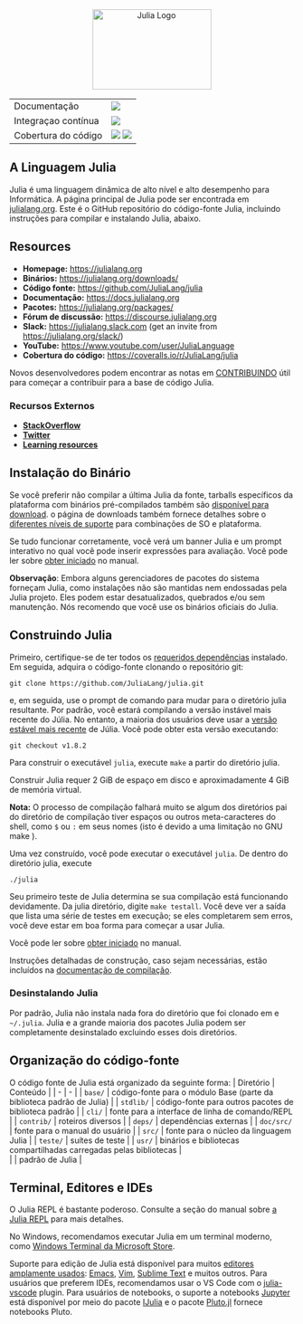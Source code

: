 <a name="logo"/>
<div align="center">
<a href="https://julialang.org/" target="_blank">
<img src="doc/src/assets/logo.svg" alt="Julia Logo" width="210" height="142"></img>
</a>
</div>

<table>
    <!-- Docs -->
    <tr>
        <td>Documentação</td>
        <td>
            <a href="https://docs.julialang.org"><img src='https://img.shields.io/badge/docs-v1-blue.svg'/></a>
        </td>
    </tr>
    <!-- Continuous integration
    To change the badge to point to a different pipeline, it is not sufficient to simply change the `?branch=` part.
    You need to go to the Buildkite website and get the SVG URL for the correct pipeline. -->
    <tr>
        <td>Integraçao contínua</td>
        <td>
            <a href="https://buildkite.com/julialang/julia-master"><img src='https://badge.buildkite.com/f28e0d28b345f9fad5856ce6a8d64fffc7c70df8f4f2685cd8.svg?branch=master'/></a>
        </td>
    </tr>
    <!-- Coverage -->
    <tr>
        <td>Cobertura do código</td>
        <td>
            <a href="https://coveralls.io/r/JuliaLang/julia?branch=master"><img src='https://img.shields.io/coveralls/github/JuliaLang/julia/master.svg?label=coveralls'/></a> <a href="https://codecov.io/github/JuliaLang/julia?branch=master"><img src='https://img.shields.io/codecov/c/github/JuliaLang/julia/master.svg?label=codecov'/></a>
        </td>
    </tr>
</table>

## A Linguagem Julia

Julia é uma linguagem dinâmica de alto nível e alto desempenho para
Informática. A página principal de Julia pode ser encontrada em
[julialang.org](https://julialang.org/). Este é o GitHub
repositório do código-fonte Julia, incluindo instruções para compilar
e instalando Julia, abaixo.

## Resources

- **Homepage:** <https://julialang.org>
- **Binários:** <https://julialang.org/downloads/>
- **Código fonte:** <https://github.com/JuliaLang/julia>
- **Documentação:** <https://docs.julialang.org>
- **Pacotes:** <https://julialang.org/packages/>
- **Fórum de discussão:** <https://discourse.julialang.org>
- **Slack:** <https://julialang.slack.com> (get an invite from <https://julialang.org/slack/>)
- **YouTube:** <https://www.youtube.com/user/JuliaLanguage>
- **Cobertura do código:** <https://coveralls.io/r/JuliaLang/julia>

Novos desenvolvedores podem encontrar as notas em
[CONTRIBUINDO](https://github.com/JuliaLang/julia/blob/master/CONTRIBUTING.md)
útil para começar a contribuir para a base de código Julia.

### Recursos Externos

- [**StackOverflow**](https://stackoverflow.com/questions/tagged/julia-lang)
- [**Twitter**](https://twitter.com/JuliaLanguage)
- [**Learning resources**](https://julialang.org/learning/)

## Instalação do Binário

Se você preferir não compilar a última Julia da fonte,
tarballs específicos da plataforma com binários pré-compilados também são
[disponível para download](https://julialang.org/downloads/). o
página de downloads também fornece detalhes sobre o
[diferentes níveis de suporte](https://julialang.org/downloads/#supported_platforms)
para combinações de SO e plataforma.

Se tudo funcionar corretamente, você verá um banner Julia e um
prompt interativo no qual você pode inserir expressões para
avaliação. Você pode ler sobre [obter
iniciado](https://docs.julialang.org/en/v1/manual/getting-started/) no manual.

**Observação**: Embora alguns gerenciadores de pacotes do sistema forneçam Julia, como
instalações não são mantidas nem endossadas pela Julia
projeto. Eles podem estar desatualizados, quebrados e/ou sem manutenção. Nós
recomendo que você use os binários oficiais do Julia.

## Construindo Julia

Primeiro, certifique-se de ter todos os [requeridos
dependências](https://github.com/JuliaLang/julia/blob/master/doc/src/devdocs/build/build.md#required-build-tools-and-external-libraries) instalado.
Em seguida, adquira o código-fonte clonando o repositório git:

    git clone https://github.com/JuliaLang/julia.git

e, em seguida, use o prompt de comando para mudar para o diretório julia resultante. Por padrão, você estará compilando a versão instável mais recente do
Júlia. No entanto, a maioria dos usuários deve usar a [versão estável mais recente](https://github.com/JuliaLang/julia/releases)
de Júlia. Você pode obter esta versão executando:

    git checkout v1.8.2
    
Para construir o executável `julia`, execute `make` a partir do diretório julia.

Construir Julia requer 2 GiB de espaço em disco e aproximadamente 4 GiB de memória virtual.

**Nota:** O processo de compilação falhará muito se algum dos diretórios pai do diretório de compilação tiver espaços ou outros meta-caracteres do shell, como `$` ou `:` em seus nomes (isto é devido a uma limitação no GNU make ).

Uma vez construído, você pode executar o executável `julia`. De dentro do diretório julia, execute

    ./julia

Seu primeiro teste de Julia determina se sua compilação está funcionando
devidamente. Da julia
diretório, digite `make testall`. Você deve ver a saída que
lista uma série de testes em execução; se eles completarem sem erros, você
deve estar em boa forma para começar a usar Julia.

Você pode ler sobre [obter
iniciado](https://docs.julialang.org/en/v1/manual/getting-started/)
no manual.

Instruções detalhadas de construção, caso sejam necessárias,
estão incluídos na [documentação de compilação](https://github.com/JuliaLang/julia/blob/master/doc/src/devdocs/build/).

### Desinstalando Julia

Por padrão, Julia não instala nada fora do diretório que foi clonado
em e `~/.julia`. Julia e a grande maioria dos pacotes Julia podem ser
completamente desinstalado excluindo esses dois diretórios.

## Organização do código-fonte

O código fonte de Julia está organizado da seguinte forma:
| Diretório         | Conteúdo                                                              |
| -                 | -                                                                     |
| `base/`           | código-fonte para o módulo Base (parte da biblioteca padrão de Julia) |
| `stdlib/`         | código-fonte para outros pacotes de biblioteca padrão                 |
| `cli/`            | fonte para a interface de linha de comando/REPL                       |
| `contrib/`        | roteiros diversos                                                     |
| `deps/`           | dependências externas                                                 |
| `doc/src/`        | fonte para o manual do usuário                                        |
| `src/`            | fonte para o núcleo da linguagem Julia                                |
| `teste/`          | suítes de teste                                                       |
| `usr/`            | binários e bibliotecas compartilhadas carregadas pelas bibliotecas    |  
|                   | padrão de Julia                                                       |

## Terminal, Editores e IDEs

O Julia REPL é bastante poderoso. Consulte a seção do manual sobre
[a Julia REPL](https://docs.julialang.org/en/v1/stdlib/REPL/)
para mais detalhes.

No Windows, recomendamos executar Julia em um terminal moderno,
como [Windows Terminal da Microsoft Store](https://aka.ms/terminal).

Suporte para edição de Julia está disponível para muitos
[editores amplamente usados](https://github.com/JuliaEditorSupport):
[Emacs](https://github.com/JuliaEditorSupport/julia-emacs),
[Vim](https://github.com/JuliaEditorSupport/julia-vim),
[Sublime Text](https://github.com/JuliaEditorSupport/Julia-sublime) e muitos
outros.
Para usuários que preferem IDEs, recomendamos usar o VS Code com o
[julia-vscode](https://www.julia-vscode.org/) plugin.
Para usuários de notebooks, o suporte a notebooks [Jupyter](https://jupyter.org/) está disponível por meio do
pacote [IJulia](https://github.com/JuliaLang/IJulia.jl) e
o pacote [Pluto.jl](https://github.com/fonsp/Pluto.jl) fornece notebooks Pluto.
